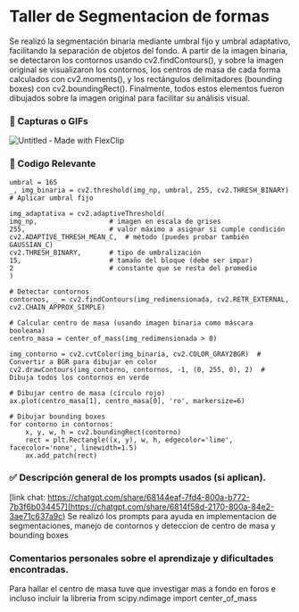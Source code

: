 # Taller de Segmentacion de formas

Se realizó la segmentación binaria mediante umbral fijo y umbral adaptativo, facilitando la separación de objetos del fondo. A partir de la imagen binaria, se detectaron los contornos usando cv2.findContours(), y sobre la imagen original se visualizaron los contornos, los centros de masa de cada forma calculados con cv2.moments(), y los rectángulos delimitadores (bounding boxes) con cv2.boundingRect(). Finalmente, todos estos elementos fueron dibujados sobre la imagen original para facilitar su análisis visual.

### 📸 Capturas o GIFs
![Untitled ‑ Made with FlexClip](https://github.com/user-attachments/assets/c5ce7ccc-7cd1-4f8e-8dbc-0effd348bb25)


### 🎯 Codigo Relevante

    umbral = 165
    _, img_binaria = cv2.threshold(img_np, umbral, 255, cv2.THRESH_BINARY) # Aplicar umbral fijo

    img_adaptativa = cv2.adaptiveThreshold(
    img_np,                  # imagen en escala de grises
    255,                     # valor máximo a asignar si cumple condición
    cv2.ADAPTIVE_THRESH_MEAN_C,  # método (puedes probar también GAUSSIAN_C)
    cv2.THRESH_BINARY,       # tipo de umbralización
    15,                      # tamaño del bloque (debe ser impar)
    2                        # constante que se resta del promedio
    )
    
    # Detectar contornos
    contornos, _ = cv2.findContours(img_redimensionada, cv2.RETR_EXTERNAL, cv2.CHAIN_APPROX_SIMPLE)
    
    # Calcular centro de masa (usando imagen binaria como máscara booleana)
    centro_masa = center_of_mass(img_redimensionada > 0)

    img_contorno = cv2.cvtColor(img_binaria, cv2.COLOR_GRAY2BGR)  # Convertir a BGR para dibujar en color
    cv2.drawContours(img_contorno, contornos, -1, (0, 255, 0), 2)  # Dibuja todos los contornos en verde

    # Dibujar centro de masa (círculo rojo)
    ax.plot(centro_masa[1], centro_masa[0], 'ro', markersize=6)
    
    # Dibujar bounding boxes
    for contorno in contornos:
        x, y, w, h = cv2.boundingRect(contorno)
        rect = plt.Rectangle((x, y), w, h, edgecolor='lime', facecolor='none', linewidth=1.5)
        ax.add_patch(rect)
    
### ✅ Descripción general de los prompts usados (si aplican).
[link chat: https://chatgpt.com/share/68144eaf-7fd4-800a-b772-7b3f6b034457](https://chatgpt.com/share/6814f58d-2170-800a-84e2-3ae71c637a9c)
Se realizó los prompts para ayuda en implementacion de segmentaciones, manejo de contornos y deteccion de centro de masa y bounding boxes

### Comentarios personales sobre el aprendizaje y dificultades encontradas.

Para hallar el centro de masa tuve que investigar mas a fondo en foros e incluso incluir la libreria  from scipy.ndimage import center_of_mass
